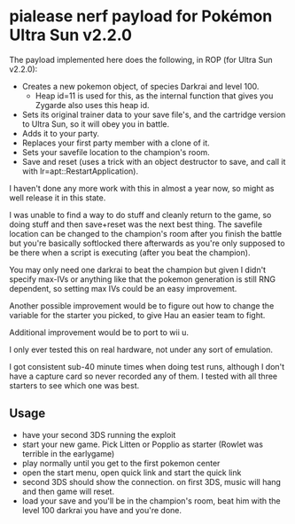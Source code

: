 # pialease nerf payload for Pokémon Ultra Sun v2.2.0

The payload implemented here does the following, in ROP (for Ultra Sun v2.2.0):

- Creates a new pokemon object, of species Darkrai and level 100.
  - Heap id=11 is used for this, as the internal function that gives you Zygarde also uses this heap id.
- Sets its original trainer data to your save file's, and the cartridge version to Ultra Sun, so it will obey you in battle.
- Adds it to your party.
- Replaces your first party member with a clone of it.
- Sets your savefile location to the champion's room.
- Save and reset (uses a trick with an object destructor to save, and call it with lr=apt::RestartApplication).

I haven't done any more work with this in almost a year now, so might as well release it in this state.

I was unable to find a way to do stuff and cleanly return to the game, so doing stuff and then save+reset was the next best thing. The savefile location can be changed to the champion's room after you finish the battle but you're basically softlocked there afterwards as you're only supposed to be there when a script is executing (after you beat the champion).

You may only need one darkrai to beat the champion but given I didn't specify max-IVs or anything like that the pokemon generation is still RNG dependent, so setting max IVs could be an easy improvement.

Another possible improvement would be to figure out how to change the variable for the starter you picked, to give Hau an easier team to fight.

Additional improvement would be to port to wii u.

I only ever tested this on real hardware, not under any sort of emulation.

I got consistent sub-40 minute times when doing test runs, although I don't have a capture card so never recorded any of them. I tested with all three starters to see which one was best.

## Usage
- have your second 3DS running the exploit
- start your new game. Pick Litten or Popplio as starter (Rowlet was terrible in the earlygame)
- play normally until you get to the first pokemon center
- open the start menu, open quick link and start the quick link
- second 3DS should show the connection. on first 3DS, music will hang and then game will reset.
- load your save and you'll be in the champion's room, beat him with the level 100 darkrai you have and you're done.